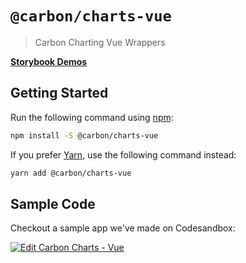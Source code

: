 # `@carbon/charts-vue`

> Carbon Charting Vue Wrappers

**[Storybook Demos](https://carbon-design-system.github.io/carbon-charts/vue)**

## Getting Started

Run the following command using [npm](https://www.npmjs.com/):

```bash
npm install -S @carbon/charts-vue
```

If you prefer [Yarn](https://yarnpkg.com/en/), use the following command
instead:

```bash
yarn add @carbon/charts-vue
```

## Sample Code
Checkout a sample app we've made on Codesandbox:

[![Edit Carbon Charts - Vue](https://codesandbox.io/static/img/play-codesandbox.svg)](https://codesandbox.io/s/pjkrw2omq0?fontsize=14)
